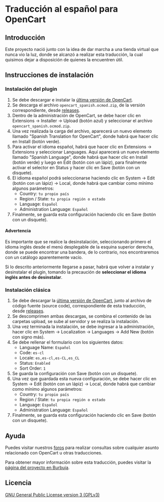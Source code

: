 # Traducción al español para OpenCart

## Introducción

Este proyecto nació junto con la idea de dar marcha a una tienda virtual que nunca vio la luz, donde se alcanzó a realizar esta traducción, la cual quisimos dejar a disposición de quienes la encuentren útil.

## Instrucciones de instalación

### Instalación del plugin

1. Se debe descargar e instalar la [última versión de OpenCart](https://github.com/opencart/opencart/releases/latest).
2. Se descarga el archivo `opencart_spanish.ocmod.zip`, de la versión correspondiente, desde [releases](https://github.com/burbuja/opencart-spanish/releases).
3. Dentro de la administración de OpenCart, se debe hacer clic en Extensions → Installer → Upload (botón azul) y seleccionar el archivo `opencart_spanish.ocmod.zip`.
4. Una vez realizada la carga del archivo, aparecerá un nuevo elemento llamado "Spanish Translation for OpenCart", donde habrá que hacer clic en Install (botón verde).
5. Para activar el idioma español, habrá que hacer clic en Extensions → Extensions y seleccionar Languages. Aquí aparecerá un nuevo elemento llamado "Spanish Language", donde habrá que hacer clic en Install (botón verde) y luego en Edit (botón con un lápiz), para finalmente activar el selector en Status y hacer clic en Save (botón con un disquete).
6. El idioma español podrá seleccionarse haciendo clic en System → Edit (botón con un lápiz) → Local, donde habrá que cambiar como mínimo algunos parámetros:
     - Country: `tu propio país`
     - Region / State: `tu propia región o estado`
     - Language: `Español`
     - Administration Language: `Español`
 7.  Finalmente, se guarda esta configuración haciendo clic en Save (botón con un disquete).

#### Advertencia

Es importante que se realice la desinstalación, seleccionando primero el idioma inglés desde el menú desplegable de la esquina superior derecha, donde se puede encontrar una bandera, de lo contrario, nos encontraremos con un catálogo aparentemente vacío.

Si lo descrito anteriormente llegarse a pasar, habrá que volver a instalar y desinstalar el plugin, tomando la precaución de **seleccionar el idioma inglés antes de desinstalar**.

### Instalación clásica

 1. Se debe descargar la [última versión de OpenCart](https://github.com/opencart/opencart/releases/latest), junto al archivo de código fuente (source code), correspondiente de esta traducción, desde [releases](https://github.com/burbuja/opencart-spanish/releases).
 2. Se descomprimen ambas descargas, se combina el contenido de las carpetas upload, se sube al servidor y se realiza la instalación.
 3. Una vez terminada la instalación, se debe ingresar a la administración, hacer clic en System → Localization → Languages → Add New (botón con signo más).
 5. Se debe rellenar el formulario con los siguientes datos:
     - Language Name: `Español`
     - Code: `es-cl`
     - Locale: `es,es-cl,es-CL,es_CL`
     - Status: `Enabled`
     - Sort Order: `1`
 6. Se guarda la configuración con Save (botón con un disquete).
 7. Una vez que guardada esta nueva configuración, se debe hacer clic en System → Edit (botón con un lápiz) → Local, donde habrá que cambiar como mínimo algunos parámetros:
     - Country: `tu propio país`
     - Region / State: `tu propia región o estado`
     - Language: `Español`
     - Administration Language: `Español`
 9.  Finalmente, se guarda esta configuración haciendo clic en Save (botón con un disquete).

## Ayuda

Puedes visitar nuestros [foros](https://burbuja.cl/foros/) para realizar consultas sobre cualquier asunto relacionado con OpenCart u otras traducciones.

Para obtener mayor información sobre esta traducción, puedes visitar la [página del proyecto en Burbuja](https://burbuja.cl/proyectos/opencart/).
 
## Licencia

[GNU General Public License version 3 (GPLv3)](https://github.com/burbuja/opencart-spanish/blob/master/LICENSE)
